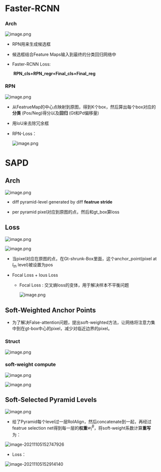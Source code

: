 # Faster-RCNN

### Arch

![image.png](https://i.loli.net/2021/11/05/eHZVn7McS9Jp61U.png)

- RPN用来生成候选框

- 候选框结合Feature Maps输入到最终的分类回归网络中

- Faster-RCNN Loss:

  ​	**RPN_cls+RPN_regr+Final_cls+Final_reg**

### RPN

![image.png](https://i.loli.net/2021/11/05/rhAIbUBlK9FNoQ1.png)

- 从FeatrueMap的中心点映射到原图，得到K个box，然后算出每个box对应的**分类** (Pos/Neg)得分以及**回归** (Gt和Pd偏移量)

- 用IoU来去除冗余框

- RPN-Loss：

  ![image.png](https://i.loli.net/2021/11/05/HS1zDsemdno3qJ7.png)

# SAPD

## Arch

![image.png](https://i.loli.net/2021/11/05/kwfsJerQ2VD1SOi.png)

- diff pyramid-level generated by diff **featrue stride**

- per pyramid pixel对应到原图的点，然后和gt_box算loss

  

## Loss

![image.png](https://i.loli.net/2021/11/05/dyTZnPJxA8Vue9I.png)

![image.png](https://i.loli.net/2021/11/05/yNmnGZMWLtbYP8g.png)

- 当pixel对应在原图的点，在Gt-shrunk-Box里面，这个anchor_point(pixel at $l_{th}$ level)被设置为pos

- Focal Loss + Ious Loss

  - Focal Loss : 交叉熵loss的变体，用于解决样本不平衡问题

    ![image.png](https://i.loli.net/2021/11/05/l1skV9nF3JoatWb.png)

##  Soft-Weighted Anchor Points

- 为了解决False-attention问题，提出soft-weighted方法，让网络将注意力集中到在gt-box中心的pixel，减少对临近边界的pixel。

### Struct

![image.png](https://i.loli.net/2021/11/05/asomGWYCzwxOIVd.png)

###  soft-weight compute

![image.png](https://i.loli.net/2021/11/05/21eScaW34TtMuBE.png)

![image.png](https://i.loli.net/2021/11/05/mnUKhBoHtdrTYsq.png)

## Soft-Selected Pyramid Levels

![image.png](https://i.loli.net/2021/11/05/TUOtq6RvzeAS4ln.png)

- 给了Pyramid每个level过一层RoIAlign，然后concatenate到一起，再经过featrue selection net得到每一层的**权重**$w_l^{B}$，将soft-weight系数计算**重写**为：

  

![image-20211105152747926](C:\Users\sunq1\AppData\Roaming\Typora\typora-user-images\image-20211105152747926.png)

- Loss：

![image-20211105152914140](C:\Users\sunq1\AppData\Roaming\Typora\typora-user-images\image-20211105152914140.png)

